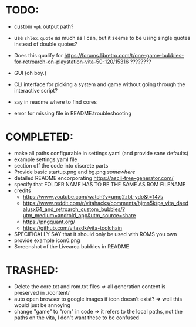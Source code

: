 # TODO:

- custom `vpk` output path?

- use `shlex.quote` as much as I can, but it seems to be using single quotes instead of double quotes?

- Does this qualify for https://forums.libretro.com/t/one-game-bubbles-for-retroarch-on-playstation-vita-50-120/15316 ????????

- GUI (oh boy.)

- CLI interface for picking a system and game without going through the interactive script?
 
- say in readme where to find cores

- error for missing file in README.troubleshooting

# COMPLETED:
- make all paths configurable in settings.yaml (and provide sane defaults)
- example settings.yaml file
- section off the code into discrete parts
- Provide basic startup.png and bg.png _somewhere_
- detailed README encorporating https://ascii-tree-generator.com/
- specify that FOLDER NAME HAS TO BE THE SAME AS ROM FILENAME
- credits
  - https://www.youtube.com/watch?v=umg2zbt-ydo&t=147s
  - https://www.reddit.com/r/vitahacks/comments/hjmn5k/ps_vita_daedalusx64_and_retroarch_custom_bubbles/?utm_medium=android_app&utm_source=share
  - https://pngquant.org/
  - https://github.com/vitasdk/vita-toolchain
- SPECIFICALLY SAY that it should only be used with ROMS you own
- provide example icon0.png
- Screenshot of the Livearea bubbles in README

# TRASHED:
- Delete the core.txt and rom.txt files _=>_ all generation content is preserved in ./content/
- auto open browser to google images if icon doesn't exist? _=>_ well this would just be annoying
- change "game" to "rom" in code _=>_ it refers to the local paths, not the paths on the vita, I don't want these to be confused